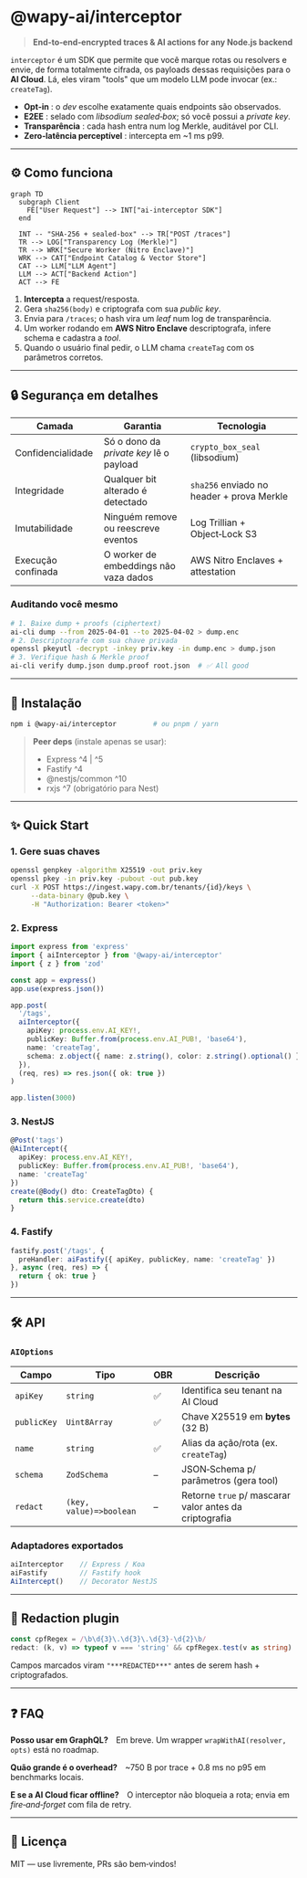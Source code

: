 # @wapy-ai/interceptor

> **End‑to‑end‑encrypted traces & AI actions for any Node.js backend**

`interceptor` é um SDK que permite que você marque rotas ou resolvers e envie, de forma totalmente cifrada, os payloads dessas requisições para o **AI Cloud**. Lá, eles viram "tools" que um modelo LLM pode invocar (ex.: `createTag`). 

- **Opt‑in** : o _dev_ escolhe exatamente quais endpoints são observados.
- **E2EE** : selado com _libsodium sealed‑box_; só você possui a *private key*.
- **Transparência** : cada hash entra num log Merkle, auditável por CLI.
- **Zero‑latência perceptível** : intercepta em ~1 ms p99.

---

## ⚙️ Como funciona

```mermaid
graph TD
  subgraph Client
    FE["User Request"] --> INT["ai‑interceptor SDK"]
  end

  INT -- "SHA‑256 + sealed‑box" --> TR["POST /traces"]
  TR --> LOG["Transparency Log (Merkle)"]
  TR --> WRK["Secure Worker (Nitro Enclave)"]
  WRK --> CAT["Endpoint Catalog & Vector Store"]
  CAT --> LLM["LLM Agent"]
  LLM --> ACT["Backend Action"]
  ACT --> FE
```
1. **Intercepta** a request/resposta.
2. Gera `sha256(body)` e criptografa com sua _public key_.
3. Envia para `/traces`; o hash vira um *leaf* num log de transparência.
4. Um worker rodando em **AWS Nitro Enclave** descriptografa, infere schema e cadastra a _tool_.
5. Quando o usuário final pedir, o LLM chama `createTag` com os parâmetros corretos.

---

## 🔒 Segurança em detalhes

| Camada | Garantia | Tecnologia |
|--------|----------|------------|
| Confidencialidade | Só o dono da *private key* lê o payload | `crypto_box_seal` (libsodium) |
| Integridade | Qualquer bit alterado é detectado | `sha256` enviado no header + prova Merkle |
| Imutabilidade | Ninguém remove ou reescreve eventos | Log Trillian + Object‑Lock S3 |
| Execução confinada | O worker de embeddings não vaza dados | AWS Nitro Enclaves + attestation |

### Auditando você mesmo

```bash
# 1. Baixe dump + proofs (ciphertext)
ai-cli dump --from 2025-04-01 --to 2025-04-02 > dump.enc
# 2. Descriptografe com sua chave privada
openssl pkeyutl -decrypt -inkey priv.key -in dump.enc > dump.json
# 3. Verifique hash & Merkle proof
ai-cli verify dump.json dump.proof root.json  # ✅ All good
```

---

## 🚀 Instalação

```bash
npm i @wapy-ai/interceptor         # ou pnpm / yarn
```

> **Peer deps** (instale apenas se usar):
> * Express ^4 | ^5
> * Fastify ^4
> * @nestjs/common ^10
> * rxjs ^7 (obrigatório para Nest)

---

## ✨ Quick Start

### 1. Gere suas chaves

```bash
openssl genpkey -algorithm X25519 -out priv.key
openssl pkey -in priv.key -pubout -out pub.key
curl -X POST https://ingest.wapy.com.br/tenants/{id}/keys \
     --data-binary @pub.key \
     -H "Authorization: Bearer <token>"
```

### 2. Express

```ts
import express from 'express'
import { aiInterceptor } from '@wapy-ai/interceptor'
import { z } from 'zod'

const app = express()
app.use(express.json())

app.post(
  '/tags',
  aiInterceptor({
    apiKey: process.env.AI_KEY!,
    publicKey: Buffer.from(process.env.AI_PUB!, 'base64'),
    name: 'createTag',
    schema: z.object({ name: z.string(), color: z.string().optional() })
  }),
  (req, res) => res.json({ ok: true })
)

app.listen(3000)
```

### 3. NestJS

```ts
@Post('tags')
@AiIntercept({
  apiKey: process.env.AI_KEY!,
  publicKey: Buffer.from(process.env.AI_PUB!, 'base64'),
  name: 'createTag'
})
create(@Body() dto: CreateTagDto) {
  return this.service.create(dto)
}
```

### 4. Fastify

```ts
fastify.post('/tags', {
  preHandler: aiFastify({ apiKey, publicKey, name: 'createTag' })
}, async (req, res) => {
  return { ok: true }
})
```

---

## 🛠️ API

### `AIOptions`
| Campo | Tipo | OBR | Descrição |
|-------|------|-----|-----------|
| `apiKey` | `string` | ✅ | Identifica seu tenant na AI Cloud |
| `publicKey` | `Uint8Array` | ✅ | Chave X25519 em **bytes** (32 B) |
| `name` | `string` | ✅ | Alias da ação/rota (ex. `createTag`) |
| `schema` | `ZodSchema` | – | JSON‑Schema p/ parâmetros (gera tool) |
| `redact` | `(key, value)=>boolean` | – | Retorne `true` p/ mascarar valor antes da criptografia |

### Adaptadores exportados
```ts
aiInterceptor    // Express / Koa
aiFastify        // Fastify hook
AiIntercept()    // Decorator NestJS
```

---

## 🧹 Redaction plugin

```ts
const cpfRegex = /\b\d{3}\.\d{3}\.\d{3}-\d{2}\b/
redact: (k, v) => typeof v === 'string' && cpfRegex.test(v as string)
```
Campos marcados viram `"***REDACTED***"` antes de serem hash + criptografados.

---

## ❓ FAQ

**Posso usar em GraphQL?** Em breve. Um wrapper `wrapWithAI(resolver, opts)` está no roadmap.

**Quão grande é o overhead?** ~750 B por trace + 0.8 ms no p95 em benchmarks locais.

**E se a AI Cloud ficar offline?** O interceptor não bloqueia a rota; envia em _fire‑and‑forget_ com fila de retry.

---

## 📜 Licença

MIT — use livremente, PRs são bem‑vindos!

